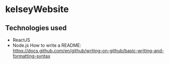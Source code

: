 # kelseyWebsite
## Technologies used
- ReactJS
- Node.js
How to write a README: https://docs.github.com/en/github/writing-on-github/basic-writing-and-formatting-syntax
